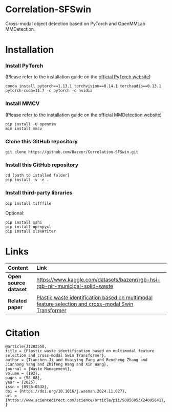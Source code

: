 # Correlation-SFSwin
Cross-modal object detection based on PyTorch and OpenMMLab MMDetection.

# Installation
### Install PyTorch

(Please refer to the installation guide on the [official PyTorch website](https://pytorch.org/get-started/locally/))
```
conda install pytorch==1.13.1 torchvision==0.14.1 torchaudio==0.13.1 pytorch-cuda=11.7 -c pytorch -c nvidia
```
### Install MMCV
(Please refer to the installation guide on the [official MMDetection website](https://mmdetection.readthedocs.io/en/latest/get_started.html))
```
pip install -U openmim
mim install mmcv
```
### Clone this GitHub repository
```
git clone https://github.com/Bazenr/Correlation-SFSwin.git
```
### Install this GitHub repository
```
cd [path to istalled folder]
pip install -v -e .
```
### Install third-party libraries
```
pip install tifffile
```
Optional:
```
pip install sahi
pip install openpyxl
pip install xlsxWriter
```

# Links
|**Content**|**Link**|
|:--------|:-------------|
|**Open source dataset**|https://www.kaggle.com/datasets/bazenr/rgb-hsi-rgb-nir-municipal-solid-waste|
|**Related paper**|[Plastic waste identification based on multimodal feature selection and cross-modal Swin Transformer](https://doi.org/10.1016/j.wasman.2024.11.027)|

# Citation
```
@article{JI202558,
title = {Plastic waste identification based on multimodal feature selection and cross-modal Swin Transformer},
author = {Tianchen Ji and Huaiying Fang and Rencheng Zhang and Jianhong Yang and Zhifeng Wang and Xin Wang},
journal = {Waste Management},
volume = {192},
pages = {58-68},
year = {2025},
issn = {0956-053X},
doi = {https://doi.org/10.1016/j.wasman.2024.11.027},
url = {https://www.sciencedirect.com/science/article/pii/S0956053X24005841},
}
```
